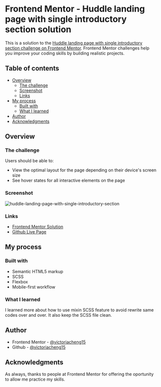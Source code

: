 # Frontend Mentor - Huddle landing page with single introductory section solution

This is a solution to the [Huddle landing page with single introductory section challenge on Frontend Mentor](https://www.frontendmentor.io/challenges/huddle-landing-page-with-a-single-introductory-section-B_2Wvxgi0). Frontend Mentor challenges help you improve your coding skills by building realistic projects.

## Table of contents

- [Overview](#overview)
  - [The challenge](#the-challenge)
  - [Screenshot](#screenshot)
  - [Links](#links)
- [My process](#my-process)
  - [Built with](#built-with)
  - [What I learned](#what-i-learned)
- [Author](#author)
- [Acknowledgments](#acknowledgments)

## Overview

### The challenge

Users should be able to:

- View the optimal layout for the page depending on their device's screen size
- See hover states for all interactive elements on the page

### Screenshot

![huddle-landing-page-with-single-introductory-section](https://user-images.githubusercontent.com/35031228/136703756-420e3477-bb17-4759-8b74-b83293efcb8c.png)

### Links

- [Frontend Mentor Solution](https://www.frontendmentor.io/solutions/responsive-landing-page-with-scss-K9cRDlhut)
- [Github Live Page](https://victoriacheng15.github.io/frontend-mentor-challenges/huddle-landing-page-with-single-introductory-section/)

## My process

### Built with

- Semantic HTML5 markup
- SCSS
- Flexbox
- Mobile-first workflow

### What I learned

I learned more about how to use mixin SCSS feature to avoid rewrite same codes over and over. It also keep the SCSS file clean.

## Author

- Frontend Mentor - [@victoriacheng15](https://www.frontendmentor.io/profile/victoriacheng15)
- Github - [@victoriacheng15](https://github.com/victoriacheng15)

## Acknowledgments

As always, thanks to people at Frontend Mentor for offering the oportunity to allow me practice my skills.
